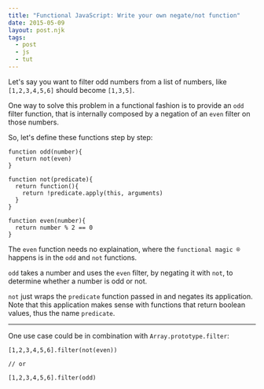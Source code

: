 ```yaml
---
title: "Functional JavaScript: Write your own negate/not function"
date: 2015-05-09
layout: post.njk
tags:
  - post
  - js
  - tut
---
```


Let's say you want to filter odd numbers from a list of numbers, like `[1,2,3,4,5,6]` should become `[1,3,5]`.

One way to solve this problem in a functional fashion is to provide an `odd` filter function, that is internally composed by a negation of an `even` filter on those numbers.

So, let's define these functions step by step:

```
function odd(number){
  return not(even)
}

function not(predicate){
  return function(){
    return !predicate.apply(this, arguments)
  }
}

function even(number){
  return number % 2 == 0
}
```

The `even` function needs no explaination, where the `functional magic ®` happens is in the `odd` and `not` functions.

`odd` takes a number and uses the `even` filter, by negating it with `not`, to determine whether a number is odd or not.

`not` just wraps the `predicate` function passed in and negates its application. Note that this application makes sense with functions that return boolean values, thus the name `predicate`.

---

One use case could be in combination with `Array.prototype.filter`:

```
[1,2,3,4,5,6].filter(not(even))

// or

[1,2,3,4,5,6].filter(odd)
```

